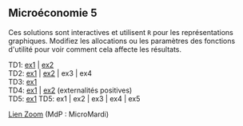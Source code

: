 
## Microéconomie 5

Ces solutions sont interactives et utilisent `R` pour les représentations graphiques. Modifiez les allocations ou les paramètres des fonctions d'utilité pour voir comment cela affecte les résultats.

TD1: [ex1](https://mybinder.org/v2/gh/antoine-jacquet/mybinder/254a3b9cd72b66a08e01e87ece27e16ce6bf64c6?filepath=Teaching%2FMicro%C3%A9conomie%205%2Fmicro5-TD1-ex1.ipynb)
  \| [ex2](https://mybinder.org/v2/gh/antoine-jacquet/mybinder/254a3b9cd72b66a08e01e87ece27e16ce6bf64c6?filepath=Teaching%2FMicro%C3%A9conomie%205%2Fmicro5-TD1-ex2.ipynb)  
TD2: [ex1](https://mybinder.org/v2/gh/antoine-jacquet/mybinder/254a3b9cd72b66a08e01e87ece27e16ce6bf64c6?filepath=Teaching%2FMicro%C3%A9conomie%205%2Fmicro5-TD2-ex1.ipynb)
  \| [ex2](https://mybinder.org/v2/gh/antoine-jacquet/mybinder/254a3b9cd72b66a08e01e87ece27e16ce6bf64c6?filepath=Teaching%2FMicro%C3%A9conomie%205%2Fmicro5-TD2-ex2.ipynb)
  \| ex3
  \| ex4  
TD3: [ex1](https://mybinder.org/v2/gh/antoine-jacquet/mybinder/254a3b9cd72b66a08e01e87ece27e16ce6bf64c6?filepath=Teaching%2FMicro%C3%A9conomie%205%2Fmicro5-TD3-ex1.ipynb)  
TD4: [ex1](https://mybinder.org/v2/gh/antoine-jacquet/mybinder/254a3b9cd72b66a08e01e87ece27e16ce6bf64c6?filepath=Teaching%2FMicro%C3%A9conomie%205%2Fmicro5-TD4-ex1.ipynb)
  \| [ex2](https://mybinder.org/v2/gh/antoine-jacquet/mybinder/254a3b9cd72b66a08e01e87ece27e16ce6bf64c6?filepath=Teaching%2FMicro%C3%A9conomie%205%2Fmicro5-TD4-ex2.ipynb) (externalités positives)  
TD5: [ex1](https://mybinder.org/v2/gh/antoine-jacquet/mybinder/254a3b9cd72b66a08e01e87ece27e16ce6bf64c6?filepath=Teaching%2FMicro%C3%A9conomie%205%2Fmicro5-TD5-ex1.ipynb)
TD5: ex1 \| ex2 \| ex3 \| ex4 \| ex5

[Lien Zoom](https://ut-capitole-fr.zoom.us/j/95728405507?pwd=b0hld29xM3M1TkE1M0dkbGkrZHhMUT09) (MdP : MicroMardi)



